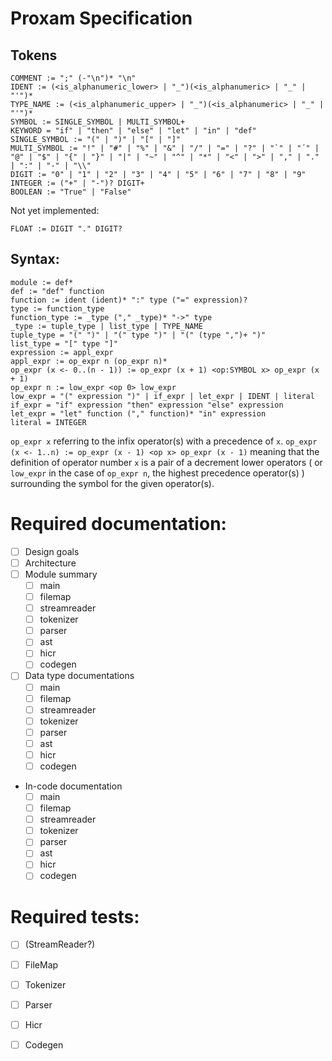 
# Proxam Specification

## Tokens

```antlr
COMMENT := ";" (-"\n")* "\n"
IDENT := (<is_alphanumeric_lower> | "_")(<is_alphanumeric> | "_" | "'")*
TYPE_NAME := (<is_alphanumeric_upper> | "_")(<is_alphanumeric> | "_" | "'")*
SYMBOL := SINGLE_SYMBOL | MULTI_SYMBOL+
KEYWORD = "if" | "then" | "else" | "let" | "in" | "def"
SINGLE_SYMBOL := "(" | ")" | "[" | "]"
MULTI_SYMBOL := "!" | "#" | "%" | "&" | "/" | "=" | "?" | "`" | "´" | "@" | "$" | "{" | "}" | "|" | "~" | "^" | "*" | "<" | ">" | "," | "." | ":" | "-" | "\\"
DIGIT := "0" | "1" | "2" | "3" | "4" | "5" | "6" | "7" | "8" | "9"
INTEGER := ("+" | "-")? DIGIT+
BOOLEAN := "True" | "False"
```

Not yet implemented:
```antlr
FLOAT := DIGIT "." DIGIT?
```

## Syntax:
```antlr
module := def*
def := "def" function
function := ident (ident)* ":" type ("=" expression)?
type := function_type
function_type := _type ("," _type)* "->" type
_type := tuple_type | list_type | TYPE_NAME
tuple_type = "(" ")" | "(" type ")" | "(" (type ",")+ ")"
list_type = "[" type "]"
expression := appl_expr
appl_expr := op_expr n (op_expr n)*
op_expr (x <- 0..(n - 1)) := op_expr (x + 1) <op:SYMBOL x> op_expr (x + 1)
op_expr n := low_expr <op 0> low_expr
low_expr = "(" expression ")" | if_expr | let_expr | IDENT | literal
if_expr = "if" expression "then" expression "else" expression
let_expr = "let" function ("," function)* "in" expression
literal = INTEGER
```

`op_expr x` referring to the infix operator(s) with a precedence of `x`.
`op_expr (x <- 1..n) := op_expr (x - 1) <op x> op_expr (x - 1)` meaning that the definition of operator number `x` is a pair of a decrement lower operators ( or `low_expr` in the case of `op_expr n`, the highest precedence operator(s) ) surrounding the symbol for the given operator(s).

# Required documentation:
* [ ] Design goals
* [ ] Architecture
* [ ] Module summary
  - [ ] main
  - [ ] filemap
  - [ ] streamreader
  - [ ] tokenizer
  - [ ] parser
  - [ ] ast
  - [ ] hicr
  - [ ] codegen
* [ ] Data type documentations
  - [ ] main
  - [ ] filemap
  - [ ] streamreader
  - [ ] tokenizer
  - [ ] parser
  - [ ] ast
  - [ ] hicr
  - [ ] codegen
* In-code documentation
  - [ ] main
  - [ ] filemap
  - [ ] streamreader
  - [ ] tokenizer
  - [ ] parser
  - [ ] ast
  - [ ] hicr
  - [ ] codegen

# Required tests:
* [ ] (StreamReader?)
* [ ] FileMap
* [ ] Tokenizer
* [ ] Parser
* [ ] Hicr
* [ ] Codegen

